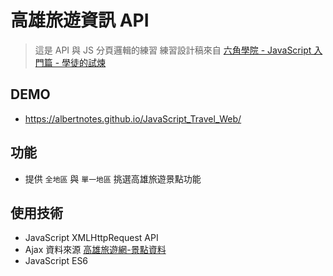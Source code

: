 # 高雄旅遊資訊 API

> 這是 API 與 JS 分頁邏輯的練習
> 練習設計稿來自 [六角學院 - JavaScript 入門篇 - 學徒的試煉](https://www.hexschool.com/courses/javascript.html)

## DEMO
- https://albertnotes.github.io/JavaScript_Travel_Web/
## 功能

- 提供 `全地區` 與 `單一地區` 挑選高雄旅遊景點功能

## 使用技術

- JavaScript XMLHttpRequest API
- Ajax 資料來源 [高雄旅遊網-景點資料](https://data.kcg.gov.tw/dataset/attractions-information)
- JavaScript ES6
